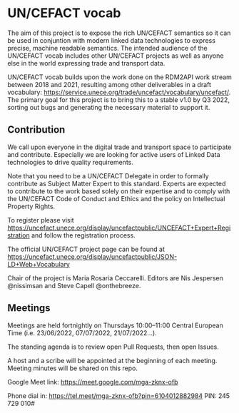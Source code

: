 # UN/CEFACT vocab
The aim of this project is to expose the rich UN/CEFACT semantics so it can be used in conjuntion with modern linked data technologies to express precise, machine readable semantics. The intended audience of the UN/CEFACT vocab includes other UN/CEFACT projects as well as anyone else in the world expressing trade and transport data. 

UN/CEFACT vocab builds upon the work done on the RDM2API work stream between 2018 and 2021, resulting among other deliverables in a draft vocabulary: https://service.unece.org/trade/uncefact/vocabulary/uncefact/. The primary goal for this project is to bring this to a stable v1.0 by Q3 2022, sorting out bugs and generating the necessary material to support it. 

## Contribution
We call upon everyone in the digital trade and transport space to participate and contribute. Especially we are looking for active users of Linked Data technologies to drive quality requirements. 

Note that you need to be a UN/CEFACT Delegate in order to formally contribute as Subject Matter Expert to this standard. Experts are expected to contribute to the work based solely on their expertise and to comply with the UN/CEFACT Code of Conduct and Ethics and the policy on Intellectual Property Rights.

To register please visit https://uncefact.unece.org/display/uncefactpublic/UNCEFACT+Expert+Registration and follow the registration process.

The official UN/CEFACT project page can be found at https://uncefact.unece.org/display/uncefactpublic/JSON-LD+Web+Vocabulary

Chair of the project is Maria Rosaria Ceccarelli. Editors are Nis Jespersen @nissimsan and Steve Capell @onthebreeze. 

## Meetings
Meetings are held fortnightly on Thursdays 10:00–11:00 Central European Time (i.e. 23/06/2022, 07/07/2022, 21/07/2022...).

The standing agenda is to review open Pull Requests, then open Issues. 

A host and a scribe will be appointed at the beginning of each meeting. Meeting minutes will be shared on this repo. 

Google Meet link: https://meet.google.com/mga-zknx-ofb

Phone dial in: https://tel.meet/mga-zknx-ofb?pin=6104012882984
PIN: ‪245 729 010‬#



